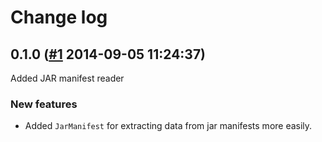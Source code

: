 # Change log

## 0.1.0 ([#1](https://git.mobcastdev.com/Platform/common-lang/pull/1) 2014-09-05 11:24:37)

Added JAR manifest reader

### New features

- Added `JarManifest` for extracting data from jar manifests more easily.

